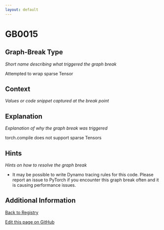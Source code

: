```yaml
---
layout: default
---
```

# GB0015

## Graph-Break Type
*Short name describing what triggered the graph break*

Attempted to wrap sparse Tensor

## Context
*Values or code snippet captured at the break point*



## Explanation
*Explanation of why the graph break was triggered*

torch.compile does not support sparse Tensors

## Hints
*Hints on how to resolve the graph break*

- It may be possible to write Dynamo tracing rules for this code. Please report an issue to PyTorch if you encounter this graph break often and it is causing performance issues.


## Additional Information

<!-- ADDITIONAL INFORMATION START - Add custom information below this line -->

<!-- ADDITIONAL INFORMATION END -->

[Back to Registry](../index.html)

[Edit this page on GitHub](https://github.com/pytorch-labs/compile-graph-break-site/edit/main/docs/gb/gb0015.md)
